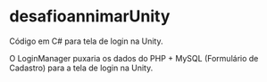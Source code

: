 # desafioannimarUnity
Código em C# para tela de login na Unity.

O LoginManager puxaria os dados do PHP + MySQL (Formulário de Cadastro) para a tela de login na Unity.
